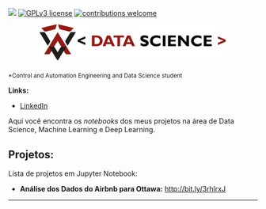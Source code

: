 [![](https://img.shields.io/badge/python-3.7+-blue.svg)](https://www.python.org/downloads/release/python-365/) [![GPLv3 license](https://img.shields.io/badge/License-GPLv3-blue.svg)](http://perso.crans.org/besson/LICENSE.html) [![contributions welcome](https://img.shields.io/badge/contributions-welcome-brightgreen.svg?style=flat)](https://github.com/WladerRR/DataScience/issues)

<p align="center">
  <img src="logo.png" width="75%" >
</p>

<sub>*Control and Automation Engineering and Data Science student</sub>

**Links:**
* [LinkedIn](https://www.linkedin.com/in/wladerson)

Aqui você encontra os *notebooks* dos meus projetos na área de Data Science, Machine Learning e Deep Learning.

## Projetos:
Lista de projetos em Jupyter Notebook:

* **Análise dos Dados do Airbnb para Ottawa:** http://bit.ly/3rhlrxJ

---

